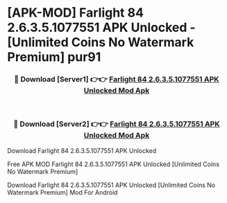 # [APK-MOD] Farlight 84 2.6.3.5.1077551 APK Unlocked - [Unlimited Coins No Watermark Premium] pur91



<div align="center">
<h3>🔴 Download [Server1] 👉👉 <a href="https://momento.my/?title=Farlight_84_2.6.3.5.1077551_APK_Unlocked">Farlight 84 2.6.3.5.1077551 APK Unlocked Mod Apk</a></h3><br>

<h3>🔴 Download [Server2] 👉👉 <a href="https://momento.my/?title=Farlight_84_2.6.3.5.1077551_APK_Unlocked">Farlight 84 2.6.3.5.1077551 APK Unlocked Mod Apk</a></h3>
</div>



Download Farlight 84 2.6.3.5.1077551 APK Unlocked 

Free APK MOD Farlight 84 2.6.3.5.1077551 APK Unlocked [Unlimited Coins No Watermark Premium]

Download Farlight 84 2.6.3.5.1077551 APK Unlocked [Unlimited Coins No Watermark Premium] Mod For Android
